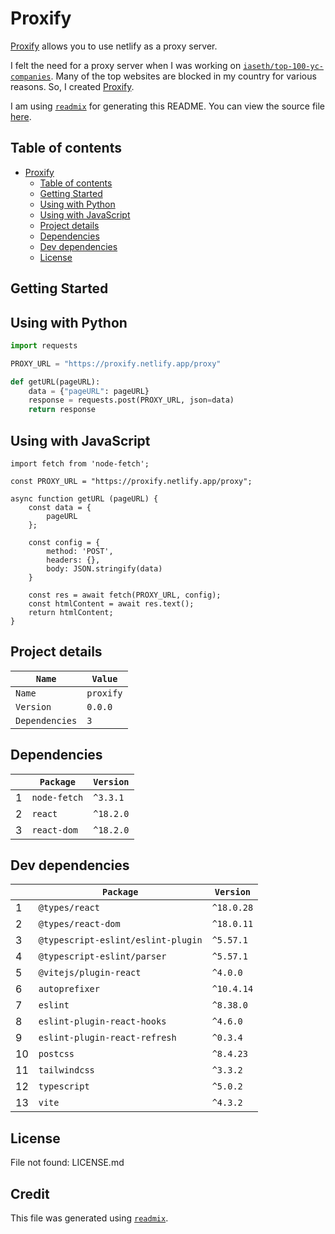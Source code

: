 
# Proxify
[Proxify](https://proxify.netlify.app/) allows you to use netlify as a proxy server.

I felt the need for a proxy server when I was working on [`iaseth/top-100-yc-companies`](https://github.com/iaseth/top-100-yc-companies).
Many of the top websites are blocked in my country for various reasons.
So, I created [Proxify](https://proxify.netlify.app/).

I am using [`readmix`](https://github.com/iaseth/readmix) for generating this README.
You can view the source file [here](https://github.com/iaseth/proxify/blob/master/README.md.rx).


## Table of contents
* [Proxify](#proxify)
    * [Table of contents](#table-of-contents)
    * [Getting Started](#getting-started)
    * [Using with Python](#using-with-python)
    * [Using with JavaScript](#using-with-javascript)
    * [Project details](#project-details)
    * [Dependencies](#dependencies)
    * [Dev dependencies](#dev-dependencies)
    * [License](#license)


## Getting Started


## Using with Python
```python
import requests

PROXY_URL = "https://proxify.netlify.app/proxy"

def getURL(pageURL):
    data = {"pageURL": pageURL}
    response = requests.post(PROXY_URL, json=data)
    return response
```

## Using with JavaScript
```
import fetch from 'node-fetch';

const PROXY_URL = "https://proxify.netlify.app/proxy";

async function getURL (pageURL) {
    const data = {
        pageURL
    };

    const config = {
        method: 'POST',
        headers: {},
        body: JSON.stringify(data)
    }

    const res = await fetch(PROXY_URL, config);
    const htmlContent = await res.text();
    return htmlContent;
}
```


## Project details
| `Name`         | `Value`   |
| -------------- | --------- |
| `Name`         | `proxify` |
| `Version`      | `0.0.0`   |
| `Dependencies` | `3`       |



## Dependencies
|     | `Package`    | `Version`   |
| --- | ------------ | ----------- |
| 1   | `node-fetch` | `^3.3.1`    |
| 2   | `react`      | `^18.2.0`   |
| 3   | `react-dom`  | `^18.2.0`   |



## Dev dependencies
|     | `Package`                          | `Version`   |
| --- | ---------------------------------- | ----------- |
| 1   | `@types/react`                     | `^18.0.28`  |
| 2   | `@types/react-dom`                 | `^18.0.11`  |
| 3   | `@typescript-eslint/eslint-plugin` | `^5.57.1`   |
| 4   | `@typescript-eslint/parser`        | `^5.57.1`   |
| 5   | `@vitejs/plugin-react`             | `^4.0.0`    |
| 6   | `autoprefixer`                     | `^10.4.14`  |
| 7   | `eslint`                           | `^8.38.0`   |
| 8   | `eslint-plugin-react-hooks`        | `^4.6.0`    |
| 9   | `eslint-plugin-react-refresh`      | `^0.3.4`    |
| 10  | `postcss`                          | `^8.4.23`   |
| 11  | `tailwindcss`                      | `^3.3.2`    |
| 12  | `typescript`                       | `^5.0.2`    |
| 13  | `vite`                             | `^4.3.2`    |



## License
File not found: LICENSE.md



## Credit

This file was generated using [`readmix`](https://github.com/iaseth/readmix).


